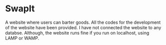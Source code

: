 # SwapIt
A website where users can barter goods.
All the codes for the development of the website have been provided. I have not connected the website to any databse. Although,
the website runs fine if you run on localhost, using LAMP or WAMP.
